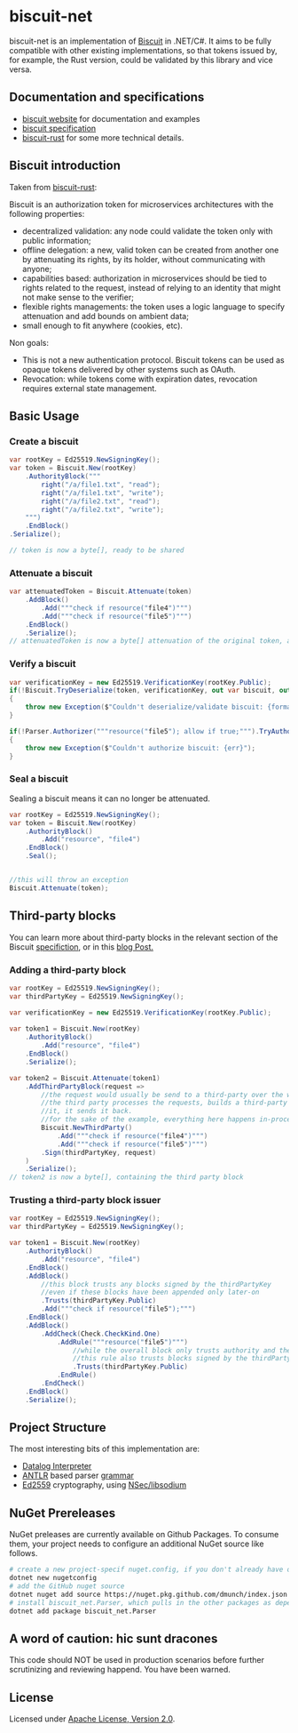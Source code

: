 
# biscuit-net

biscuit-net is an implementation of [Biscuit](https://github.com/biscuit-auth/biscuit) in .NET/C#. It aims to be fully compatible with other existing implementations, so that tokens issued by, for example, the Rust version, could be validated by this library and vice versa.

## Documentation and specifications

- [biscuit website](https://www.biscuitsec.org) for documentation and examples
- [biscuit specification](https://github.com/biscuit-auth/biscuit)
- [biscuit-rust](https://github.com/biscuit-auth/biscuit-rust) for some more technical details.


## Biscuit introduction 

Taken from [biscuit-rust](https://github.com/biscuit-auth/biscuit-rust): 

Biscuit is an authorization token for microservices architectures with the following properties:

- decentralized validation: any node could validate the token only with public information;
- offline delegation: a new, valid token can be created from another one by attenuating its rights, by its holder, without communicating with anyone;
- capabilities based: authorization in microservices should be tied to rights related to the request, instead of relying to an identity that might not make sense to the verifier;
- flexible rights managements: the token uses a logic language to specify attenuation and add bounds on ambient data;
- small enough to fit anywhere (cookies, etc).

Non goals:

- This is not a new authentication protocol. Biscuit tokens can be used as opaque tokens delivered by other systems such as OAuth.
- Revocation: while tokens come with expiration dates, revocation requires external state management.


## Basic Usage

### Create a biscuit
```csharp
var rootKey = Ed25519.NewSigningKey();
var token = Biscuit.New(rootKey)
    .AuthorityBlock("""
        right("/a/file1.txt", "read");
        right("/a/file1.txt", "write");
        right("/a/file2.txt", "read");
        right("/a/file2.txt", "write");
    """)
    .EndBlock()
.Serialize();

// token is now a byte[], ready to be shared
```

### Attenuate a biscuit
```csharp
var attenuatedToken = Biscuit.Attenuate(token)
    .AddBlock()
        .Add("""check if resource("file4")""")
        .Add("""check if resource("file5")""")
    .EndBlock()
    .Serialize();
// attenuatedToken is now a byte[] attenuation of the original token, and ready to be shared
```

### Verify a biscuit
```csharp
var verificationKey = new Ed25519.VerificationKey(rootKey.Public);
if(!Biscuit.TryDeserialize(token, verificationKey, out var biscuit, out var formatErr))
{
    throw new Exception($"Couldn't deserialize/validate biscuit: {formatErr}");
}

if(!Parser.Authorizer("""resource("file5"); allow if true;""").TryAuthorize(biscuit, out err))
{
    throw new Exception($"Couldn't authorize biscuit: {err}");
}
```

### Seal a biscuit

Sealing a biscuit means it can no longer be attenuated. 

```csharp
var rootKey = Ed25519.NewSigningKey();        
var token = Biscuit.New(rootKey)
    .AuthorityBlock()
        .Add("resource", "file4")
    .EndBlock()
    .Seal();


//this will throw an exception
Biscuit.Attenuate(token);
```

## Third-party blocks

You can learn more about third-party blocks in the relevant section of the Biscuit [specifiction](https://github.com/biscuit-auth/biscuit/blob/master/SPECIFICATIONS.md#appending-a-third-party-block), or in this [blog Post.](https://www.biscuitsec.org/blog/third-party-blocks-why-how-when-who/)

### Adding a third-party block

```csharp
var rootKey = Ed25519.NewSigningKey();
var thirdPartyKey = Ed25519.NewSigningKey();

var verificationKey = new Ed25519.VerificationKey(rootKey.Public);        
        
var token1 = Biscuit.New(rootKey)
    .AuthorityBlock()
        .Add("resource", "file4")
    .EndBlock()
    .Serialize();

var token2 = Biscuit.Attenuate(token1)
    .AddThirdPartyBlock(request => 
        //the request would usually be send to a third-party over the wire
        //the third party processes the requests, builds a third-party block, signs
        //it, it sends it back.
        //for the sake of the example, everything here happens in-process
        Biscuit.NewThirdParty()
            .Add("""check if resource("file4")""")
            .Add("""check if resource("file5")""")
        .Sign(thirdPartyKey, request)
    )
    .Serialize();
// token2 is now a byte[], containing the third party block
```

### Trusting a third-party block issuer

```csharp
var rootKey = Ed25519.NewSigningKey();
var thirdPartyKey = Ed25519.NewSigningKey();

var token1 = Biscuit.New(rootKey)
    .AuthorityBlock()
        .Add("resource", "file4")                
    .EndBlock()
    .AddBlock()
        //this block trusts any blocks signed by the thirdPartyKey
        //even if these blocks have been appended only later-on 
        .Trusts(thirdPartyKey.Public)
        .Add("""check if resource("file5");""")
    .EndBlock()
    .AddBlock()                
        .AddCheck(Check.CheckKind.One)
            .AddRule("""resource("file5")""")
                //while the overall block only trusts authority and the authorizer
                //this rule also trusts blocks signed by the thirdPartyKey
                .Trusts(thirdPartyKey.Public)
            .EndRule()
        .EndCheck()
    .EndBlock()
    .Serialize();
```

## Project Structure

The most interesting bits of this implementation are:
- [Datalog Interpreter](src/lib/Datalog)
- [ANTLR](https://www.antlr.org/) based parser [grammar](src/parser/Datalog.g4)
- [Ed2559](src/lib/Ed25519.cs) cryptography, using [NSec/libsodium](https://nsec.rocks/)

## NuGet Prereleases

NuGet preleases are currently available on Github Packages. To consume them, your project needs to configure an additional NuGet source like follows.

```sh
# create a new project-specif nuget.config, if you don't already have one
dotnet new nugetconfig  
# add the GitHub nuget source 
dotnet nuget add source https://nuget.pkg.github.com/dmunch/index.json   
# install biscuit_net.Parser, which pulls in the other packages as dependies and is required for the examples to work 
dotnet add package biscuit_net.Parser
```

## A word of caution: hic sunt dracones

This code should NOT be used in production scenarios before further scrutinizing and reviewing happend. You have been warned. 

## License

Licensed under [Apache License, Version 2.0](./LICENSE).